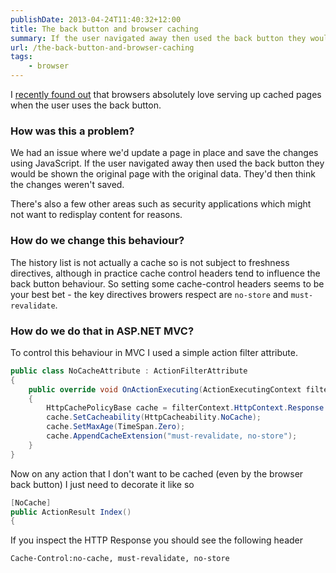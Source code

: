 ```yaml
---
publishDate: 2013-04-24T11:40:32+12:00
title: The back button and browser caching
summary: If the user navigated away then used the back button they would be shown the original page with the original data. They'd then think the fancy JavaScript was completely broken.
url: /the-back-button-and-browser-caching
tags:
    - browser
---
```


I [recently found out](https://stackoverflow.com/questions/49547/how-do-we-control-web-page-caching-across-all-browsers/ "How do we control web page caching, across all browsers?") that browsers absolutely love serving up cached pages when the user uses the back button.

### How was this a problem?

We had an issue where we'd update a page in place and save the changes using JavaScript. If the user navigated away then used the back button they would be shown the original page with the original data. They'd then think the changes weren't saved. 

There's also a few other areas such as security applications which might not want to redisplay content for reasons.

### How do we change this behaviour?

The history list is not actually a cache so is not subject to freshness directives, although in practice cache control headers tend to influence the back button behaviour. So setting some cache-control headers seems to be your best bet - the key directives browers respect are `no-store` and `must-revalidate`.

### How do we do that in ASP.NET MVC?

To control this behaviour in MVC I used a simple action filter attribute.

```csharp
public class NoCacheAttribute : ActionFilterAttribute
{
    public override void OnActionExecuting(ActionExecutingContext filterContext)
    {
        HttpCachePolicyBase cache = filterContext.HttpContext.Response.Cache;
        cache.SetCacheability(HttpCacheability.NoCache);
        cache.SetMaxAge(TimeSpan.Zero);
        cache.AppendCacheExtension("must-revalidate, no-store"); 
    }
}
```

Now on any action that I don't want to be cached (even by the browser back button) I just need to decorate it like so

```csharp
[NoCache]
public ActionResult Index()
{
```

If you inspect the HTTP Response you should see the following header

`Cache-Control:no-cache, must-revalidate, no-store`